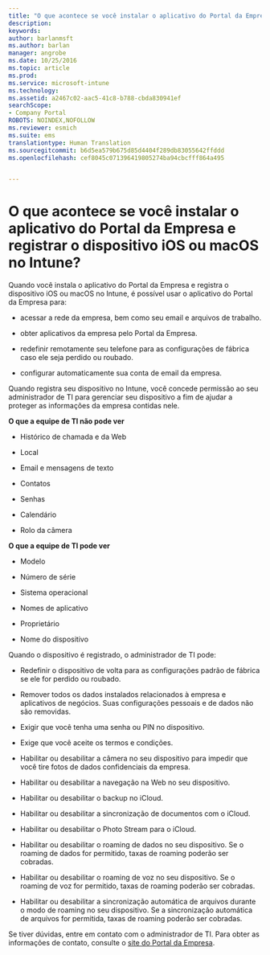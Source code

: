 ```yaml
---
title: "O que acontece se você instalar o aplicativo do Portal da Empresa e registrar o dispositivo iOS ou macOS no Intune? | Microsoft Docs"
description: 
keywords: 
author: barlanmsft
ms.author: barlan
manager: angrobe
ms.date: 10/25/2016
ms.topic: article
ms.prod: 
ms.service: microsoft-intune
ms.technology: 
ms.assetid: a2467c02-aac5-41c8-b788-cbda830941ef
searchScope:
- Company Portal
ROBOTS: NOINDEX,NOFOLLOW
ms.reviewer: esmich
ms.suite: ems
translationtype: Human Translation
ms.sourcegitcommit: b6d5ea579b675d85d4404f289db83055642ffddd
ms.openlocfilehash: cef8045c071396419805274ba94cbcfff864a495


---
```



# <a name="what-happens-if-you-install-the-company-portal-app-and-enroll-your-ios-or-macos-device-in-intune"></a>O que acontece se você instalar o aplicativo do Portal da Empresa e registrar o dispositivo iOS ou macOS no Intune?

Quando você instala o aplicativo do Portal da Empresa e registra o dispositivo iOS ou macOS no Intune, é possível usar o aplicativo do Portal da Empresa para:

-   acessar a rede da empresa, bem como seu email e arquivos de trabalho.

-   obter aplicativos da empresa pelo Portal da Empresa.

-   redefinir remotamente seu telefone para as configurações de fábrica caso ele seja perdido ou roubado.

-   configurar automaticamente sua conta de email da empresa.

Quando registra seu dispositivo no Intune, você concede permissão ao seu administrador de TI para gerenciar seu dispositivo a fim de ajudar a proteger as informações da empresa contidas nele.

**O que a equipe de TI não pode ver**

-   Histórico de chamada e da Web

-   Local

-   Email e mensagens de texto

-   Contatos

-   Senhas

-   Calendário

-   Rolo da câmera

**O que a equipe de TI pode ver**

-   Modelo

-   Número de série

-   Sistema operacional

-   Nomes de aplicativo

-   Proprietário

-   Nome do dispositivo

Quando o dispositivo é registrado, o administrador de TI pode:

-   Redefinir o dispositivo de volta para as configurações padrão de fábrica se ele for perdido ou roubado.

-   Remover todos os dados instalados relacionados à empresa e aplicativos de negócios. Suas configurações pessoais e de dados não são removidas.

-   Exigir que você tenha uma senha ou PIN no dispositivo.

-   Exige que você aceite os termos e condições.

-   Habilitar ou desabilitar a câmera no seu dispositivo para impedir que você tire fotos de dados confidenciais da empresa.

-   Habilitar ou desabilitar a navegação na Web no seu dispositivo.

-   Habilitar ou desabilitar o backup no iCloud.

-   Habilitar ou desabilitar a sincronização de documentos com o iCloud.

-   Habilitar ou desabilitar o Photo Stream para o iCloud.

-   Habilitar ou desabilitar o roaming de dados no seu dispositivo. Se o roaming de dados for permitido, taxas de roaming poderão ser cobradas.

-   Habilitar ou desabilitar o roaming de voz no seu dispositivo. Se o roaming de voz for permitido, taxas de roaming poderão ser cobradas.

-   Habilitar ou desabilitar a sincronização automática de arquivos durante o modo de roaming no seu dispositivo. Se a sincronização automática de arquivos for permitida, taxas de roaming poderão ser cobradas.

Se tiver dúvidas, entre em contato com o administrador de TI. Para obter as informações de contato, consulte o [site do Portal da Empresa](http://portal.manage.microsoft.com).



<!--HONumber=Dec16_HO2-->


